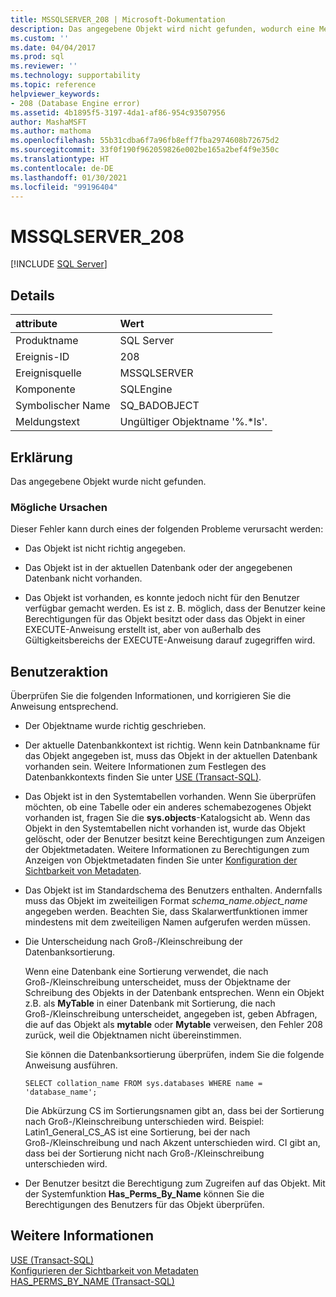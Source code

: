 ```yaml
---
title: MSSQLSERVER_208 | Microsoft-Dokumentation
description: Das angegebene Objekt wird nicht gefunden, wodurch eine Meldung zu einem ungültigen Objektnamen ausgelöst wird. Hier finden Sie eine Erläuterung des Fehlers sowie mögliche Lösungen.
ms.custom: ''
ms.date: 04/04/2017
ms.prod: sql
ms.reviewer: ''
ms.technology: supportability
ms.topic: reference
helpviewer_keywords:
- 208 (Database Engine error)
ms.assetid: 4b1895f5-3197-4da1-af86-954c93507956
author: MashaMSFT
ms.author: mathoma
ms.openlocfilehash: 55b31cdba6f7a96fb8eff7fba2974608b72675d2
ms.sourcegitcommit: 33f0f190f962059826e002be165a2bef4f9e350c
ms.translationtype: HT
ms.contentlocale: de-DE
ms.lasthandoff: 01/30/2021
ms.locfileid: "99196404"
---
```

# <a name="mssqlserver_208"></a>MSSQLSERVER_208
 [!INCLUDE [SQL Server](../../includes/applies-to-version/sqlserver.md)]
  
## <a name="details"></a>Details  
  
| attribute | Wert |  
| :-------- | :---- |  
|Produktname|SQL Server|  
|Ereignis-ID|208|  
|Ereignisquelle|MSSQLSERVER|  
|Komponente|SQLEngine|  
|Symbolischer Name|SQ_BADOBJECT|  
|Meldungstext|Ungültiger Objektname '%.*ls'.|  
  
## <a name="explanation"></a>Erklärung  
Das angegebene Objekt wurde nicht gefunden.  
  
### <a name="possible-causes"></a>Mögliche Ursachen  
Dieser Fehler kann durch eines der folgenden Probleme verursacht werden:  
  
-   Das Objekt ist nicht richtig angegeben.  
  
-   Das Objekt ist in der aktuellen Datenbank oder der angegebenen Datenbank nicht vorhanden.  
  
-   Das Objekt ist vorhanden, es konnte jedoch nicht für den Benutzer verfügbar gemacht werden. Es ist z. B. möglich, dass der Benutzer keine Berechtigungen für das Objekt besitzt oder dass das Objekt in einer EXECUTE-Anweisung erstellt ist, aber von außerhalb des Gültigkeitsbereichs der EXECUTE-Anweisung darauf zugegriffen wird.  
  
## <a name="user-action"></a>Benutzeraktion  
Überprüfen Sie die folgenden Informationen, und korrigieren Sie die Anweisung entsprechend.  
  
-   Der Objektname wurde richtig geschrieben.  
  
-   Der aktuelle Datenbankkontext ist richtig. Wenn kein Datnbankname für das Objekt angegeben ist, muss das Objekt in der aktuellen Datenbank vorhanden sein. Weitere Informationen zum Festlegen des Datenbankkontexts finden Sie unter [USE &#40;Transact-SQL&#41;](~/t-sql/language-elements/use-transact-sql.md).  
  
-   Das Objekt ist in den Systemtabellen vorhanden. Wenn Sie überprüfen möchten, ob eine Tabelle oder ein anderes schemabezogenes Objekt vorhanden ist, fragen Sie die **sys.objects**-Katalogsicht ab. Wenn das Objekt in den Systemtabellen nicht vorhanden ist, wurde das Objekt gelöscht, oder der Benutzer besitzt keine Berechtigungen zum Anzeigen der Objektmetadaten. Weitere Informationen zu Berechtigungen zum Anzeigen von Objektmetadaten finden Sie unter [Konfiguration der Sichtbarkeit von Metadaten](~/relational-databases/security/metadata-visibility-configuration.md).  
  
-   Das Objekt ist im Standardschema des Benutzers enthalten. Andernfalls muss das Objekt im zweiteiligen Format *schema_name.object_name* angegeben werden. Beachten Sie, dass Skalarwertfunktionen immer mindestens mit dem zweiteiligen Namen aufgerufen werden müssen.  
  
-   Die Unterscheidung nach Groß-/Kleinschreibung der Datenbanksortierung.  
  
    Wenn eine Datenbank eine Sortierung verwendet, die nach Groß-/Kleinschreibung unterscheidet, muss der Objektname der Schreibung des Objekts in der Datenbank entsprechen. Wenn ein Objekt z.B. als **MyTable** in einer Datenbank mit Sortierung, die nach Groß-/Kleinschreibung unterscheidet, angegeben ist, geben Abfragen, die auf das Objekt als **mytable** oder **Mytable** verweisen, den Fehler 208 zurück, weil die Objektnamen nicht übereinstimmen.  
  
    Sie können die Datenbanksortierung überprüfen, indem Sie die folgende Anweisung ausführen.  
  
    ```  
    SELECT collation_name FROM sys.databases WHERE name = 'database_name';  
    ```  
  
    Die Abkürzung CS im Sortierungsnamen gibt an, dass bei der Sortierung nach Groß-/Kleinschreibung unterschieden wird. Beispiel: Latin1_General_CS_AS ist eine Sortierung, bei der nach Groß-/Kleinschreibung und nach Akzent unterschieden wird. CI gibt an, dass bei der Sortierung nicht nach Groß-/Kleinschreibung unterschieden wird.  
  
-   Der Benutzer besitzt die Berechtigung zum Zugreifen auf das Objekt. Mit der Systemfunktion **Has_Perms_By_Name** können Sie die Berechtigungen des Benutzers für das Objekt überprüfen.  
  
## <a name="see-also"></a>Weitere Informationen  
[USE &#40;Transact-SQL&#41;](~/t-sql/language-elements/use-transact-sql.md)  
[Konfigurieren der Sichtbarkeit von Metadaten](~/relational-databases/security/metadata-visibility-configuration.md)  
[HAS_PERMS_BY_NAME &#40;Transact-SQL&#41;](~/t-sql/functions/has-perms-by-name-transact-sql.md)  
  
